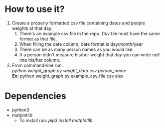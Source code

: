 # How to use it?
1. Create a properly formatted csv file containing dates and people weights at that day.<br/>
    1. There's an example csv file in the repo. Csv file must have the same format as that file.<br/>
    2. When filling the date column, date format is day/month/year<br/>
    3. There can be as many person names as you would like.<br/>
    4. If a person didn't measure his/her weight that day you can write null into his/her column.<br/>
2. From command-line run:<br/>
    *python weight_graph.py weight_data.csv person_name*<br/>
    **Ex:** python weight_graph.py example_csv_file.csv alex<br/>

# Dependencies
* python3<br/>
* matplotlib<br/>
    * To install run: *pip3 install matplotlib*
